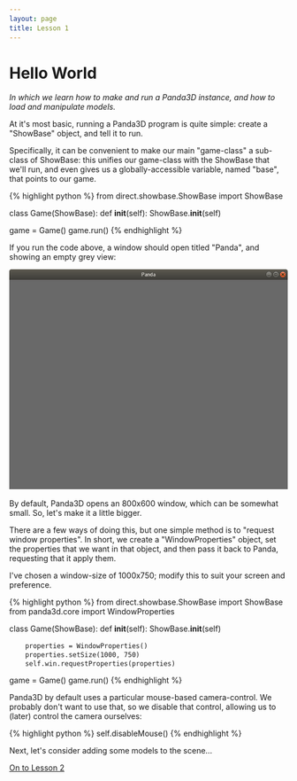 ```yaml
---
layout: page
title: Lesson 1
---
```

Hello World
=
_In which we learn how to make and run a Panda3D instance, and how to load and manipulate models._

At it's most basic, running a Panda3D program is quite simple: create a "ShowBase" object, and tell it to run.

Specifically, it can be convenient to make our main "game-class" a sub-class of ShowBase: this unifies our game-class with the ShowBase that we'll run, and even gives us a globally-accessible variable, named "base", that points to our game.

{% highlight python %}
from direct.showbase.ShowBase import ShowBase

class Game(ShowBase):
    def __init__(self):
        ShowBase.__init__(self)

game = Game()
game.run()
{% endhighlight %}

If you run the code above, a window should open titled "Panda", and showing an empty grey view:

![A grey window](images/greyWindow.png "Not very exciting, but a start!")

By default, Panda3D opens an 800x600 window, which can be somewhat small. So, let's make it a little bigger.

There are a few ways of doing this, but one simple method is to "request window properties". In short, we create a "WindowProperties" object, set the properties that we want in that object, and then pass it back to Panda, requesting that it apply them.

I've chosen a window-size of 1000x750; modify this to suit your screen and preference.

{% highlight python %}
from direct.showbase.ShowBase import ShowBase
from panda3d.core import WindowProperties

class Game(ShowBase):
    def __init__(self):
        ShowBase.__init__(self)

        properties = WindowProperties()
        properties.setSize(1000, 750)
        self.win.requestProperties(properties)

game = Game()
game.run()
{% endhighlight %}

Panda3D by default uses a particular mouse-based camera-control. We probably don't want to use that, so we disable that control, allowing us to (later) control the camera ourselves:

{% highlight python %}
self.disableMouse()
{% endhighlight %}

Next, let's consider adding some models to the scene...

[On to Lesson 2][next]

[next]: tut_lesson02.html
